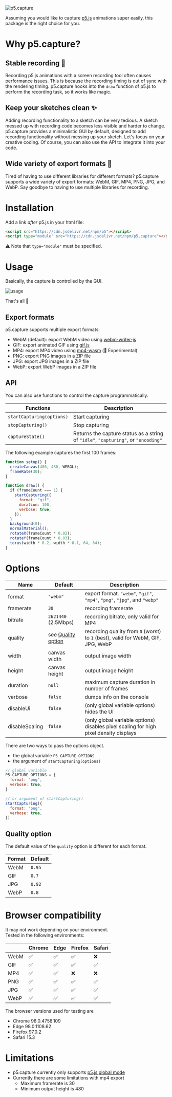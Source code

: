 ![p5.capture](https://user-images.githubusercontent.com/67893738/155303598-97d0c558-27bb-4e28-8e0a-5ae810573696.gif)

Assuming you would like to capture [p5.js](https://p5js.org/) animations super easily, this package is the right choice for you.

# Why p5.capture?

## Stable recording 🎩

Recording p5.js animations with a screen recording tool often causes performance issues.
This is because the recording timing is out of sync with the rendering timing.
p5.capture hooks into the `draw` function of p5.js to perform the recording task, so it works like magic.

## Keep your sketches clean ✨

Adding recording functionality to a sketch can be very tedious.
A sketch messed up with recording code becomes less visible and harder to change.
p5.capture provides a minimalistic GUI by default, designed to add recording functionality without messing up your sketch.
Let's focus on your creative coding.
Of course, you can also use the API to integrate it into your code.

## Wide variety of export formats 🤹

Tired of having to use different libraries for different formats?
p5.capture supports a wide variety of export formats: WebM, GIF, MP4, PNG, JPG, and WebP.
Say goodbye to having to use multiple libraries for recording.

# Installation

Add a link *after* p5.js in your html file:

```html
<script src="https://cdn.jsdelivr.net/npm/p5"></script>
<script type="module" src="https://cdn.jsdelivr.net/npm/p5.capture"></script>
```

⚠️ Note that `type="module"` must be specified.

# Usage

Basically, the capture is controlled by the GUI.

![usage](https://user-images.githubusercontent.com/12683107/156887588-111a1220-d819-486a-bb1a-33e73fdc1c9e.gif)

That's all 🎉

## Export formats

p5.capture supports multiple export formats:

- WebM (default): export WebM video using [webm-writer-js](https://github.com/thenickdude/webm-writer-js)
- GIF: export animated GIF using [gif.js](https://github.com/jnordberg/gif.js)
- MP4: export MP4 video using [mp4-wasm](https://github.com/mattdesl/mp4-wasm) (🧪 Experimental)
- PNG: export PNG images in a ZIP file
- JPG: export JPG images in a ZIP file
- WebP: export WebP images in a ZIP file

## API

You can also use functions to control the capture programmatically.

| Functions                 | Description                                                                        |
| ------------------------- | ---------------------------------------------------------------------------------- |
| `startCapturing(options)` | Start capturing                                                                    |
| `stopCapturing()`         | Stop capturing                                                                     |
| `captureState()`          | Returns the capture status as a string of `"idle"`, `"capturing"`, or `"encoding"` |

The following example captures the first 100 frames:

```js
function setup() {
  createCanvas(480, 480, WEBGL);
  frameRate(30);
}

function draw() {
  if (frameCount === 1) {
    startCapturing({
      format: "gif",
      duration: 100,
      verbose: true,
    });
  }
  background(0);
  normalMaterial();
  rotateX(frameCount * 0.02);
  rotateY(frameCount * 0.03);
  torus(width * 0.2, width * 0.1, 64, 64);
}
```

# Options

| Name           | Default                               | Description                                                                           |
| -------------- | ------------------------------------- | ------------------------------------------------------------------------------------- |
| format         | `"webm"`                              | export format. `"webm"`, `"gif"`, `"mp4"`, `"png"`, `"jpg"`, and `"webp"`             |
| framerate      | `30`                                  | recording framerate                                                                   |
| bitrate        | `2621440` (2.5Mbps)                   | recording bitrate, only valid for MP4                                                 |
| quality        | see [Quality option](#quality-option) | recording quality from `0` (worst) to `1` (best), valid for WebM, GIF, JPG, WebP      |
| width          | canvas width                          | output image width                                                                    |
| height         | canvas height                         | output image height                                                                   |
| duration       | `null`                                | maximum capture duration in number of frames                                          |
| verbose        | `false`                               | dumps info on the console                                                             |
| disableUi      | `false`                               | (only global variable options) hides the UI                                           |
| disableScaling | `false`                               | (only global variable options) disables pixel scaling for high pixel density displays |

There are two ways to pass the options object.

- the global variable `P5_CAPTURE_OPTIONS`
- the argument of `startCapturing(options)`

```js
// global variable
P5_CAPTURE_OPTIONS = {
  format: "png",
  verbose: true,
}

// or argument of startCapturing()
startCapturing({
  format: "png",
  verbose: true,
})
```

## Quality option

The default value of the `quality` option is different for each format.

| Format | Default |
| ------ | ------- |
| WebM   | `0.95`  |
| GIF    | `0.7`   |
| JPG    | `0.92`  |
| WebP   | `0.8`   |

# Browser compatibility

It may not work depending on your environment.  
Tested in the following environments:

|      | Chrome | Edge | Firefox | Safari |
| ---- | ------ | ---- | ------- | ------ |
| WebM | ✅     | ✅   | ✅      | ❌     |
| GIF  | ✅     | ✅   | ✅      | ✅     |
| MP4  | ✅     | ✅   | ❌      | ❌     |
| PNG  | ✅     | ✅   | ✅      | ✅     |
| JPG  | ✅     | ✅   | ✅      | ✅     |
| WebP | ✅     | ✅   | ✅      | ✅     |

The browser versions used for testing are

- Chrome 98.0.4758.109
- Edge 98.0.1108.62
- Firefox 97.0.2
- Safari 15.3

# Limitations

- p5.capture currently only supports [p5.js global mode](https://github.com/processing/p5.js/wiki/Global-and-instance-mode)
- Currently there are some limitations with mp4 export
  - Maximum framerate is 30
  - Minimum output height is 480
